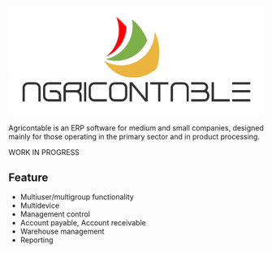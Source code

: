 ![logo](/logo_agricontable2.png)

Agricontable is an ERP software for medium and small companies, designed mainly for those operating in the primary sector and in product processing.

WORK IN PROGRESS

## Feature
- Multiuser/multigroup functionality
- Multidevice
- Management control
- Account payable, Account receivable
- Warehouse management
- Reporting

